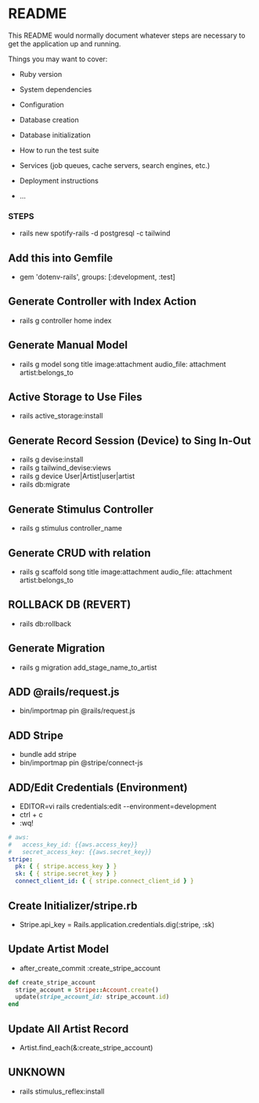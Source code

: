 # README

This README would normally document whatever steps are necessary to get the
application up and running.

Things you may want to cover:

- Ruby version

- System dependencies

- Configuration

- Database creation

- Database initialization

- How to run the test suite

- Services (job queues, cache servers, search engines, etc.)

- Deployment instructions

- ...

### STEPS

- rails new spotify-rails -d postgresql -c tailwind

## Add this into Gemfile

- gem 'dotenv-rails', groups: [:development, :test]

## Generate Controller with Index Action

- rails g controller home index

## Generate Manual Model

- rails g model song title image:attachment audio_file: attachment artist:belongs_to

## Active Storage to Use Files

- rails active_storage:install

## Generate Record Session (Device) to Sing In-Out

- rails g devise:install
- rails g tailwind_devise:views
- rails g device User|Artist|user|artist
- rails db:migrate

## Generate Stimulus Controller

- rails g stimulus controller_name

## Generate CRUD with relation

- rails g scaffold song title image:attachment audio_file: attachment artist:belongs_to

## ROLLBACK DB (REVERT)

- rails db:rollback

## Generate Migration

- rails g migration add_stage_name_to_artist

## ADD @rails/request.js

- bin/importmap pin @rails/request.js

## ADD Stripe

- bundle add stripe
- bin/importmap pin @stripe/connect-js

## ADD/Edit Credentials (Environment)

- EDITOR=vi rails credentials:edit --environment=development
- ctrl + c
- :wq!

```yml
# aws:
#   access_key_id: {{aws.access_key}}
#   secret_access_key: {{aws.secret_key}}
stripe:
  pk: { { stripe.access_key } }
  sk: { { stripe.secret_key } }
  connect_client_id: { { stripe.connect_client_id } }
```

## Create Initializer/stripe.rb

- Stripe.api_key = Rails.application.credentials.dig(:stripe, :sk)

## Update Artist Model

- after_create_commit :create_stripe_account

```Ruby
def create_stripe_account
  stripe_account = Stripe::Account.create()
  update(stripe_account_id: stripe_account.id)
end
```

## Update All Artist Record

- Artist.find_each(&:create_stripe_account)

## UNKNOWN

- rails stimulus_reflex:install
